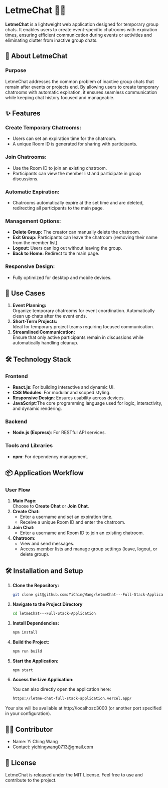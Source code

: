 # LetmeChat 📱💬

**LetmeChat** is a lightweight web application designed for temporary group chats. It enables users to create event-specific chatrooms with expiration times, ensuring efficient communication during events or activities and eliminating clutter from inactive group chats.

## 🚀 About LetmeChat

### Purpose

LetmeChat addresses the common problem of inactive group chats that remain after events or projects end. By allowing users to create temporary chatrooms with automatic expiration, it ensures seamless communication while keeping chat history focused and manageable.

## ✨ Features

### Create Temporary Chatrooms:

- Users can set an expiration time for the chatroom.
- A unique Room ID is generated for sharing with participants.

### Join Chatrooms:

- Use the Room ID to join an existing chatroom.
- Participants can view the member list and participate in group discussions.

### Automatic Expiration:

- Chatrooms automatically expire at the set time and are deleted, redirecting all participants to the main page.

### Management Options:

- **Delete Group:** The creator can manually delete the chatroom.
- **Exit Group:** Participants can leave the chatroom (removing their name from the member list).
- **Logout:** Users can log out without leaving the group.
- **Back to Home:** Redirect to the main page.

### Responsive Design:

- Fully optimized for desktop and mobile devices.

## 🎯 Use Cases

1. **Event Planning:**  
   Organize temporary chatrooms for event coordination. Automatically clean up chats after the event ends.
2. **Short-Term Projects:**  
   Ideal for temporary project teams requiring focused communication.
3. **Streamlined Communication:**  
   Ensure that only active participants remain in discussions while automatically handling cleanup.

## 🛠 Technology Stack

### Frontend

- **React.js**: For building interactive and dynamic UI.
- **CSS Modules**: For modular and scoped styling.
- **Responsive Design**: Ensures usability across devices.
- **JavaScript**:The core programming language used for logic, interactivity, and dynamic rendering.

### Backend

- **Node.js (Express)**: For RESTful API services.

### Tools and Libraries

- **npm**: For dependency management.

## 📦 Application Workflow

### User Flow

1. **Main Page:**  
   Choose to **Create Chat** or **Join Chat**.
2. **Create Chat:**
   - Enter a username and set an expiration time.
   - Receive a unique Room ID and enter the chatroom.
3. **Join Chat:**
   - Enter a username and Room ID to join an existing chatroom.
4. **Chatroom:**
   - View and send messages.
   - Access member lists and manage group settings (leave, logout, or delete group).

## 🛠 Installation and Setup

1. **Clone the Repository:**

   ```bash
   git clone git@github.com:YiChingWang/letmeChat---Full-Stack-Application.git
   ```

2. **Navigate to the Project Directory**

   ```bash
   cd letmeChat---Full-Stack-Application
   ```

3. **Install Dependencies:**

   ```bash
   npm install
   ```

4. **Build the Project:**

   ```bash
   npm run build
   ```

5. **Start the Application:**

   ```bash
   npm start
   ```
6. **Access the Live Application:**
   
   You can also directly open the application here:
   
   ```bash
   https://letme-chat-full-stack-application.vercel.app/
   ```

Your site will be available at http://localhost:3000 (or another port specified in your configuration).

## 🧑‍💻 Contributor

- Name: Yi Ching Wang
- Contact: yichingwang0713@gmail.com

## 📜 License

LetmeChat is released under the MIT License. Feel free to use and contribute to the project.
